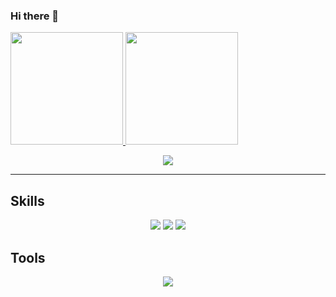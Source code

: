 ### Hi there 👋
<div>
  <a href="https://beacons.ai/DarlanViegas">
  <img height="180em" src="https://github-readme-stats.vercel.app/api?username=DarlanViegas&show_icons=true&theme=dark&include_all_commits=true&count_private=true"/>
  <img height="180em" src="https://github-readme-stats.vercel.app/api/top-langs/?username=DarlanViegas&layout=compact&langs_count=16&theme=dark"/>
</div>
  <p align="center">
<a href="https://www.linkedin.com/in//darlan-viegas-7b3689132/"><img src="https://img.shields.io/badge/linkedin-%230077B5.svg?&style=for-the-badge&logo=linkedin&logoColor=white"></a>
    <hr>
<h2>Skills</h2>
<p align="center">
<img src="https://img.shields.io/badge/html5%20-%23E34F26.svg?&style=for-the-badge&logo=html5&logoColor=white"/> 
<img src="https://img.shields.io/badge/css3%20-%231572B6.svg?&style=for-the-badge&logo=css3&logoColor=white"/>
<img src="https://img.shields.io/badge/github%20-%23121011.svg?&style=for-the-badge&logo=github&logoColor=white"/>
</p>
  <h2>Tools</h2>
<p align="center">
<img src="https://img.shields.io/badge/Visual_Studio_Code-0078D4?style=for-the-badge&logo=visual%20studio%20code&logoColor=white" />
</p>

